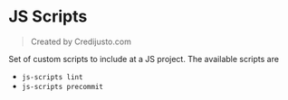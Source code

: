 # JS Scripts

> Created by Credijusto.com

Set of custom scripts to include at a JS project.
The available scripts are

- `js-scripts lint`
- `js-scripts precommit`
